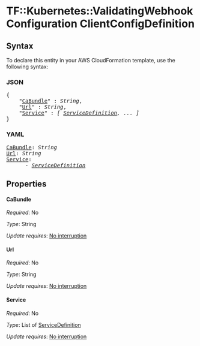 # TF::Kubernetes::ValidatingWebhookConfiguration ClientConfigDefinition

## Syntax

To declare this entity in your AWS CloudFormation template, use the following syntax:

### JSON

<pre>
{
    "<a href="#cabundle" title="CaBundle">CaBundle</a>" : <i>String</i>,
    "<a href="#url" title="Url">Url</a>" : <i>String</i>,
    "<a href="#service" title="Service">Service</a>" : <i>[ <a href="servicedefinition.md">ServiceDefinition</a>, ... ]</i>
}
</pre>

### YAML

<pre>
<a href="#cabundle" title="CaBundle">CaBundle</a>: <i>String</i>
<a href="#url" title="Url">Url</a>: <i>String</i>
<a href="#service" title="Service">Service</a>: <i>
      - <a href="servicedefinition.md">ServiceDefinition</a></i>
</pre>

## Properties

#### CaBundle

_Required_: No

_Type_: String

_Update requires_: [No interruption](https://docs.aws.amazon.com/AWSCloudFormation/latest/UserGuide/using-cfn-updating-stacks-update-behaviors.html#update-no-interrupt)

#### Url

_Required_: No

_Type_: String

_Update requires_: [No interruption](https://docs.aws.amazon.com/AWSCloudFormation/latest/UserGuide/using-cfn-updating-stacks-update-behaviors.html#update-no-interrupt)

#### Service

_Required_: No

_Type_: List of <a href="servicedefinition.md">ServiceDefinition</a>

_Update requires_: [No interruption](https://docs.aws.amazon.com/AWSCloudFormation/latest/UserGuide/using-cfn-updating-stacks-update-behaviors.html#update-no-interrupt)

